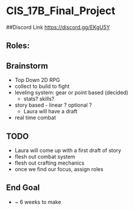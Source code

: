 # CIS_17B_Final_Project
##Discord Link
https://discord.gg/EKgU5Y

## Roles:

## Brainstorm
* Top Down 2D RPG
* collect to build to fight
* leveling system: gear or point based (decided)
  * stats? skills?
* story based - linear ? optional ?
  * Laura will have a draft
 * real time combat

## TODO
* Laura will come up with a first draft of story
* flesh out combat system
* flesh out crafting mechanics
* once we find our focus, assign roles

## End Goal
* ~ 6 weeks to make
